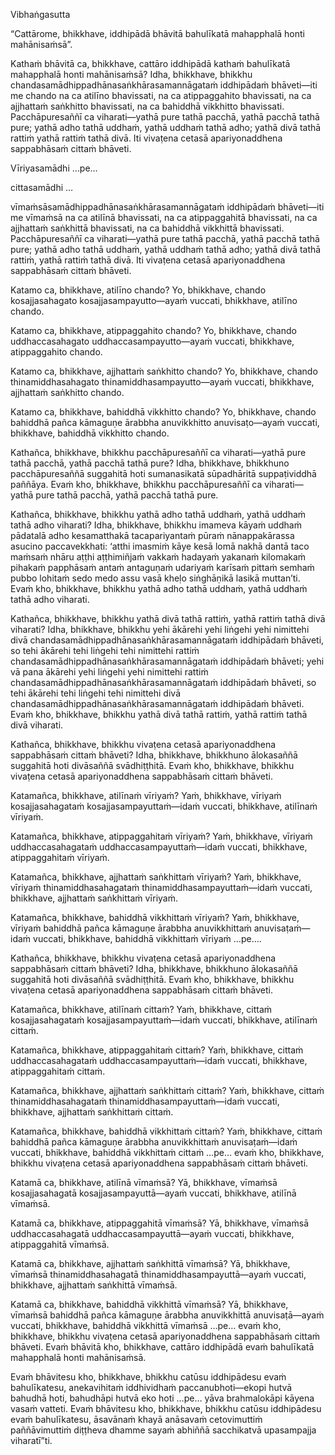 Vibhaṅgasutta

“Cattārome, bhikkhave, iddhipādā bhāvitā bahulīkatā mahapphalā honti mahānisaṁsā”.

Kathaṁ bhāvitā ca, bhikkhave, cattāro iddhipādā kathaṁ bahulīkatā mahapphalā honti mahānisaṁsā? Idha, bhikkhave, bhikkhu chandasamādhippadhānasaṅkhārasamannāgataṁ iddhipādaṁ bhāveti—iti me chando na ca atilīno bhavissati, na ca atippaggahito bhavissati, na ca ajjhattaṁ saṅkhitto bhavissati, na ca bahiddhā vikkhitto bhavissati. Pacchāpuresaññī ca viharati—yathā pure tathā pacchā, yathā pacchā tathā pure; yathā adho tathā uddhaṁ, yathā uddhaṁ tathā adho; yathā divā tathā rattiṁ yathā rattiṁ tathā divā. Iti vivaṭena cetasā apariyonaddhena sappabhāsaṁ cittaṁ bhāveti.

Vīriyasamādhi …pe… 

cittasamādhi … 

vīmaṁsāsamādhippadhānasaṅkhārasamannāgataṁ iddhipādaṁ bhāveti—iti me vīmaṁsā na ca atilīnā bhavissati, na ca atippaggahitā bhavissati, na ca ajjhattaṁ saṅkhittā bhavissati, na ca bahiddhā vikkhittā bhavissati. Pacchāpuresaññī ca viharati—yathā pure tathā pacchā, yathā pacchā tathā pure; yathā adho tathā uddhaṁ, yathā uddhaṁ tathā adho; yathā divā tathā rattiṁ, yathā rattiṁ tathā divā. Iti vivaṭena cetasā apariyonaddhena sappabhāsaṁ cittaṁ bhāveti.

Katamo ca, bhikkhave, atilīno chando? Yo, bhikkhave, chando kosajjasahagato kosajjasampayutto—ayaṁ vuccati, bhikkhave, atilīno chando.

Katamo ca, bhikkhave, atippaggahito chando? Yo, bhikkhave, chando uddhaccasahagato uddhaccasampayutto—ayaṁ vuccati, bhikkhave, atippaggahito chando.

Katamo ca, bhikkhave, ajjhattaṁ saṅkhitto chando? Yo, bhikkhave, chando thinamiddhasahagato thinamiddhasampayutto—ayaṁ vuccati, bhikkhave, ajjhattaṁ saṅkhitto chando.

Katamo ca, bhikkhave, bahiddhā vikkhitto chando? Yo, bhikkhave, chando bahiddhā pañca kāmaguṇe ārabbha anuvikkhitto anuvisaṭo—ayaṁ vuccati, bhikkhave, bahiddhā vikkhitto chando.

Kathañca, bhikkhave, bhikkhu pacchāpuresaññī ca viharati—yathā pure tathā pacchā, yathā pacchā tathā pure? Idha, bhikkhave, bhikkhuno pacchāpuresaññā suggahitā hoti sumanasikatā sūpadhāritā suppaṭividdhā paññāya. Evaṁ kho, bhikkhave, bhikkhu pacchāpuresaññī ca viharati—yathā pure tathā pacchā, yathā pacchā tathā pure.

Kathañca, bhikkhave, bhikkhu yathā adho tathā uddhaṁ, yathā uddhaṁ tathā adho viharati? Idha, bhikkhave, bhikkhu imameva kāyaṁ uddhaṁ pādatalā adho kesamatthakā tacapariyantaṁ pūraṁ nānappakārassa asucino paccavekkhati: ‘atthi imasmiṁ kāye kesā lomā nakhā dantā taco maṁsaṁ nhāru aṭṭhi aṭṭhimiñjaṁ vakkaṁ hadayaṁ yakanaṁ kilomakaṁ pihakaṁ papphāsaṁ antaṁ antaguṇaṁ udariyaṁ karīsaṁ pittaṁ semhaṁ pubbo lohitaṁ sedo medo assu vasā kheḷo siṅghāṇikā lasikā muttan’ti. Evaṁ kho, bhikkhave, bhikkhu yathā adho tathā uddhaṁ, yathā uddhaṁ tathā adho viharati.

Kathañca, bhikkhave, bhikkhu yathā divā tathā rattiṁ, yathā rattiṁ tathā divā viharati? Idha, bhikkhave, bhikkhu yehi ākārehi yehi liṅgehi yehi nimittehi divā chandasamādhippadhānasaṅkhārasamannāgataṁ iddhipādaṁ bhāveti, so tehi ākārehi tehi liṅgehi tehi nimittehi rattiṁ chandasamādhippadhānasaṅkhārasamannāgataṁ iddhipādaṁ bhāveti; yehi vā pana ākārehi yehi liṅgehi yehi nimittehi rattiṁ chandasamādhippadhānasaṅkhārasamannāgataṁ iddhipādaṁ bhāveti, so tehi ākārehi tehi liṅgehi tehi nimittehi divā chandasamādhippadhānasaṅkhārasamannāgataṁ iddhipādaṁ bhāveti. Evaṁ kho, bhikkhave, bhikkhu yathā divā tathā rattiṁ, yathā rattiṁ tathā divā viharati.

Kathañca, bhikkhave, bhikkhu vivaṭena cetasā apariyonaddhena sappabhāsaṁ cittaṁ bhāveti? Idha, bhikkhave, bhikkhuno ālokasaññā suggahitā hoti divāsaññā svādhiṭṭhitā. Evaṁ kho, bhikkhave, bhikkhu vivaṭena cetasā apariyonaddhena sappabhāsaṁ cittaṁ bhāveti.

Katamañca, bhikkhave, atilīnaṁ vīriyaṁ? Yaṁ, bhikkhave, vīriyaṁ kosajjasahagataṁ kosajjasampayuttaṁ—idaṁ vuccati, bhikkhave, atilīnaṁ vīriyaṁ.

Katamañca, bhikkhave, atippaggahitaṁ vīriyaṁ? Yaṁ, bhikkhave, vīriyaṁ uddhaccasahagataṁ uddhaccasampayuttaṁ—idaṁ vuccati, bhikkhave, atippaggahitaṁ vīriyaṁ.

Katamañca, bhikkhave, ajjhattaṁ saṅkhittaṁ vīriyaṁ? Yaṁ, bhikkhave, vīriyaṁ thinamiddhasahagataṁ thinamiddhasampayuttaṁ—idaṁ vuccati, bhikkhave, ajjhattaṁ saṅkhittaṁ vīriyaṁ.

Katamañca, bhikkhave, bahiddhā vikkhittaṁ vīriyaṁ? Yaṁ, bhikkhave, vīriyaṁ bahiddhā pañca kāmaguṇe ārabbha anuvikkhittaṁ anuvisaṭaṁ—idaṁ vuccati, bhikkhave, bahiddhā vikkhittaṁ vīriyaṁ …pe….

Kathañca, bhikkhave, bhikkhu vivaṭena cetasā apariyonaddhena sappabhāsaṁ cittaṁ bhāveti? Idha, bhikkhave, bhikkhuno ālokasaññā suggahitā hoti divāsaññā svādhiṭṭhitā. Evaṁ kho, bhikkhave, bhikkhu vivaṭena cetasā apariyonaddhena sappabhāsaṁ cittaṁ bhāveti.

Katamañca, bhikkhave, atilīnaṁ cittaṁ? Yaṁ, bhikkhave, cittaṁ kosajjasahagataṁ kosajjasampayuttaṁ—idaṁ vuccati, bhikkhave, atilīnaṁ cittaṁ.

Katamañca, bhikkhave, atippaggahitaṁ cittaṁ? Yaṁ, bhikkhave, cittaṁ uddhaccasahagataṁ uddhaccasampayuttaṁ—idaṁ vuccati, bhikkhave, atippaggahitaṁ cittaṁ.

Katamañca, bhikkhave, ajjhattaṁ saṅkhittaṁ cittaṁ? Yaṁ, bhikkhave, cittaṁ thinamiddhasahagataṁ thinamiddhasampayuttaṁ—idaṁ vuccati, bhikkhave, ajjhattaṁ saṅkhittaṁ cittaṁ.

Katamañca, bhikkhave, bahiddhā vikkhittaṁ cittaṁ? Yaṁ, bhikkhave, cittaṁ bahiddhā pañca kāmaguṇe ārabbha anuvikkhittaṁ anuvisaṭaṁ—idaṁ vuccati, bhikkhave, bahiddhā vikkhittaṁ cittaṁ …pe… evaṁ kho, bhikkhave, bhikkhu vivaṭena cetasā apariyonaddhena sappabhāsaṁ cittaṁ bhāveti.

Katamā ca, bhikkhave, atilīnā vīmaṁsā? Yā, bhikkhave, vīmaṁsā kosajjasahagatā kosajjasampayuttā—ayaṁ vuccati, bhikkhave, atilīnā vīmaṁsā.

Katamā ca, bhikkhave, atippaggahitā vīmaṁsā? Yā, bhikkhave, vīmaṁsā uddhaccasahagatā uddhaccasampayuttā—ayaṁ vuccati, bhikkhave, atippaggahitā vīmaṁsā.

Katamā ca, bhikkhave, ajjhattaṁ saṅkhittā vīmaṁsā? Yā, bhikkhave, vīmaṁsā thinamiddhasahagatā thinamiddhasampayuttā—ayaṁ vuccati, bhikkhave, ajjhattaṁ saṅkhittā vīmaṁsā.

Katamā ca, bhikkhave, bahiddhā vikkhittā vīmaṁsā? Yā, bhikkhave, vīmaṁsā bahiddhā pañca kāmaguṇe ārabbha anuvikkhittā anuvisaṭā—ayaṁ vuccati, bhikkhave, bahiddhā vikkhittā vīmaṁsā …pe… evaṁ kho, bhikkhave, bhikkhu vivaṭena cetasā apariyonaddhena sappabhāsaṁ cittaṁ bhāveti. Evaṁ bhāvitā kho, bhikkhave, cattāro iddhipādā evaṁ bahulīkatā mahapphalā honti mahānisaṁsā.

Evaṁ bhāvitesu kho, bhikkhave, bhikkhu catūsu iddhipādesu evaṁ bahulīkatesu, anekavihitaṁ iddhividhaṁ paccanubhoti—ekopi hutvā bahudhā hoti, bahudhāpi hutvā eko hoti …pe… yāva brahmalokāpi kāyena vasaṁ vatteti. Evaṁ bhāvitesu kho, bhikkhave, bhikkhu catūsu iddhipādesu evaṁ bahulīkatesu, āsavānaṁ khayā anāsavaṁ cetovimuttiṁ paññāvimuttiṁ diṭṭheva dhamme sayaṁ abhiññā sacchikatvā upasampajja viharatī”ti.